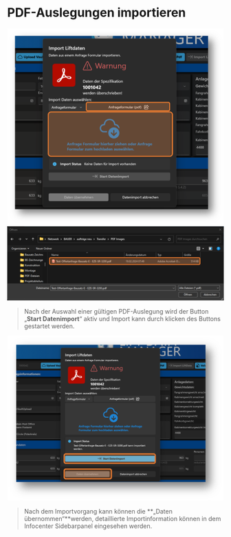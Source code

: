 # PDF-Auslegungen importieren

![image](/LiftDataManager/Docs/HelpImages/image35.png)  
![image](/LiftDataManager/Docs/HelpImages/image36.png)  

>Nach der Auswahl einer gültigen PDF-Auslegung wird der Button „**Start Datenimport**“ aktiv und Import kann durch klicken des Buttons gestartet werden.  

![image](/LiftDataManager/Docs/HelpImages/image37.png)  

>Nach dem Importvorgang kann können die **„Daten übernommen“**werden, detaillierte Importinformation können in dem Infocenter Sidebarpanel eingesehen werden.  

[//]: # (Tags: PDF-Import | importieren |  Auslegungen einlesen | Pdf einlesen)  
